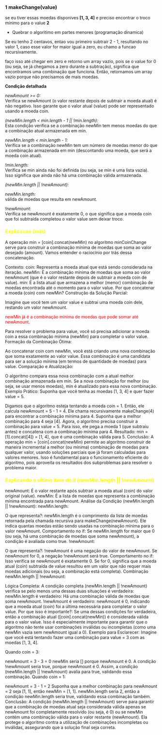 ### 1 makeChange(value)

se eu tiver essas moedas dísponives **[1, 3, 4]** e preciso encontrar o troco
mínimo para o value **2**

- Quebrar o algoritimo em partes menores (programação dinamica)

Se eu tenho 2 centavos, entao vou primeiro subtrair 2 - 1, resultando no valor 1, caso esse valor for maior igual a zero, eu chamo a funcao recursivamente.

faço isso até chegar em zero e retorno um array vazio, pois se o value for 0 (ou seja, se já chegamos a zero durante a subtração), significa que encontramos uma combinação que funciona. Então, retornamos um array vazio porque não precisamos de mais moedas.

**Condição detalhada**

_newAmount >= 0:_</br>
Verifica se newAmount (o valor restante depois de subtrair a moeda atual) é não negativo. Isso garante que o valor atual (value) pode ser representado usando a moeda coin.

_(newMin.length < min.length - 1 || !min.length):_</br>
Esta condição verifica se a combinação newMin tem menos moedas do que a combinação atual armazenada em min.

_newMin.length < min.length - 1:_</br>
Verifica se a combinação newMin tem um número de moedas menor do que a combinação armazenada em min (descontando uma moeda, que será a moeda coin atual).

_!min.length:_</br>
Verifica se min ainda não foi definida (ou seja, se min é uma lista vazia). Isso significa que ainda não há uma combinação válida armazenada.

_(newMin.length || !newAmount):_</br>

_newMin.length:_</br>
válida de moedas que resulta em newAmount.

_!newAmount:_</br>
Verifica se newAmount é exatamente 0, o que significa que a moeda coin que foi subtraída completou o valor value sem deixar troco.

<h3 style="color: yellow"> Explicacao (min) </h3>

A operação min = [coin].concat(newMin) no algoritmo minCoinChange serve para construir a combinação mínima de moedas que soma ao valor desejado (amount). Vamos entender o raciocínio por trás dessa concatenação.

Contexto:
coin: Representa a moeda atual que está sendo considerada na iteração.
newMin: É a combinação mínima de moedas que soma ao valor newAmount (que é o valor restante depois de subtrair a moeda coin de value).
min: É a lista atual que armazena a melhor (menor) combinação de moedas encontrada até o momento para o valor value.
Por que concatenar a moeda (coin) com newMin?
Construção da Solução Parcial:

Imagine que você tem um valor value e subtrai uma moeda coin dele, restando um valor newAmount.

<p style="color:red">newMin já é a combinação mínima de moedas que pode somar até newAmount. </p>
Para resolver o problema para value, você só precisa adicionar a moeda coin a essa combinação mínima (newMin) para completar o valor value.
Formação da Combinação Ótima:

Ao concatenar coin com newMin, você está criando uma nova combinação que soma exatamente ao valor value.
Essa combinação é uma candidata para ser a solução mínima (em termos de quantidade de moedas) para value.
Comparação e Atualização:

O algoritmo compara essa nova combinação com a atual melhor combinação armazenada em min.
Se a nova combinação for melhor (ou seja, se usar menos moedas), min é atualizado para essa nova combinação.
Exemplo Prático:
Suponha que você tenha as moedas [1, 3, 4] e quer fazer value = 5.

Digamos que o algoritmo esteja tentando a moeda coin = 1.
Então, ele calcula newAmount = 5 - 1 = 4.
Ele chama recursivamente makeChange(4) para encontrar a combinação mínima para 4. Suponha que a melhor combinação para 4 seja [4].
Agora, o algoritmo precisa construir a combinação para value = 5. Para isso, ele pega a moeda 1 (que subtraiu antes) e concatena com a combinação mínima para 4.
Resultado: min = [1].concat([4]) = [1, 4], que é uma combinação válida para 5.
Conclusão:
A operação min = [coin].concat(newMin) permite ao algoritmo construir de maneira incremental a melhor (ou mínima) combinação de moedas para qualquer valor, usando soluções parciais que já foram calculadas para valores menores. Isso é fundamental para o funcionamento eficiente do algoritmo, pois aproveita os resultados dos subproblemas para resolver o problema maior.

<h3 style="color: yellow"> Explicando o ultimo item do if (newMin.length || !newAmount) </h3>
newAmount: É o valor restante após subtrair a moeda atual (coin) do valor original (value).
newMin: É a lista de moedas que representa a combinação mínima encontrada para newAmount.
Análise da Condição (newMin.length || !newAmount):
newMin.length:

O que representa?: newMin.length é o comprimento da lista de moedas retornada pela chamada recursiva para makeChange(newAmount). Ele indica quantas moedas estão sendo usadas na combinação mínima para o valor newAmount.
Comportamento no if: Se newMin.length for maior que 0 (ou seja, há uma combinação de moedas que soma newAmount), a condição é avaliada como true.
!newAmount:

O que representa?: !newAmount é uma negação do valor de newAmount. Se newAmount for 0, a negação !newAmount será true.
Comportamento no if: Isso verifica se newAmount é exatamente 0. Se for 0, significa que a moeda atual (coin) subtraída de value resultou em um valor que não requer mais moedas adicionais (ou seja, a combinação está completa).
Combinação newMin.length || !newAmount:

Lógica Completa:
A condição completa (newMin.length || !newAmount) verifica se pelo menos uma dessas duas situações é verdadeira:
newMin.length é verdadeiro: Há uma combinação válida de moedas que soma newAmount.
!newAmount é verdadeiro: newAmount é 0, indicando que a moeda atual (coin) foi a última necessária para completar o valor value.
Por que isso é importante?:
Se uma dessas condições for verdadeira, então a combinação atual ([coin].concat(newMin)) é considerada válida para o valor value.
Isso é especialmente importante para garantir que o algoritmo não tente usar combinações inválidas ou incompletas (como uma newMin vazia sem newAmount igual a 0).
Exemplo para Esclarecer:
Imagine que você está tentando fazer uma combinação para value = 3 com as moedas [1, 3, 4].

Quando coin = 3:

newAmount = 3 - 3 = 0
newMin seria [] porque newAmount é 0.
A condição !newAmount seria true, porque newAmount é 0.
Assim, a condição (newMin.length || !newAmount) avalia para true, validando essa combinação.
Quando coin = 1:

newAmount = 3 - 1 = 2
Suponha que a melhor combinação para newAmount = 2 seja [1, 1], então newMin = [1, 1].
newMin.length seria 2, então a condição newMin.length seria true, validando essa combinação também.
Conclusão:
A condição (newMin.length || !newAmount) serve para garantir que a combinação de moedas atual seja considerada válida apenas se newAmount foi completamente resolvido (ou seja, é 0) ou se newMin contém uma combinação válida para o valor restante (newAmount). Ela protege o algoritmo contra a utilização de combinações incompletas ou inválidas, assegurando que a solução final seja correta.
